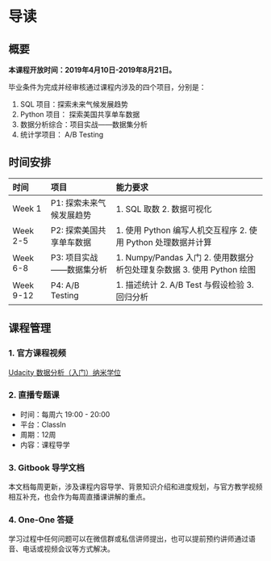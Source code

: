 # 导读

## 概要

**本课程开放时间：2019年4月10日-2019年8月21日。**

毕业条件为完成并经审核通过课程内涉及的四个项目，分别是：

1. SQL 项目：探索未来气候发展趋势  
2. Python 项目： 探索美国共享单车数据  
3. 数据分析综合：项目实战——数据集分析 
4. 统计学项目： A/B Testing

## 时间安排

| 时间 | 项目 | 能力要求 |
| :--- | :--- | :--- |
| Week 1 | P1: 探索未来气候发展趋势 | 1. SQL 取数  2. 数据可视化 |
| Week 2-5 | P2: 探索美国共享单车数据 | 1. 使用 Python 编写人机交互程序  2. 使用             Python 处理数据并计算 |
| Week 6-8 | P3: 项目实战——数据集分析 | 1. Numpy/Pandas 入门  2. 使用数据分析包处理复杂数据  3. 使用 Python 绘图 |
| Week 9-12 | P4: A/B Testing | 1. 描述统计   2. A/B Test 与假设检验  3. 回归分析 |

## 课程管理

### 1. 官方课程视频

[Udacity 数据分析（入门）纳米学位](https://classroom.udacity.com/me)

### 2. 直播专题课

* 时间：每周六 19:00 - 20:00
* 平台：ClassIn
* 周期：12周
* 内容：课程导学

### 3. Gitbook 导学文档

本文档每周更新，涉及课程内容导学、背景知识介绍和进度规划，与官方教学视频相互补充，也会作为每周直播课讲解的重点。

### 4. One-One 答疑

学习过程中任何问题可以在微信群或私信讲师提出，也可以提前预约讲师通过语音、电话或视频会议等方式解决。

